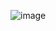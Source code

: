 ![image](https://github.com/lucasfanech/TP_Android/assets/67257097/41452af3-9ff1-4010-ae4a-2a0358a59773)
